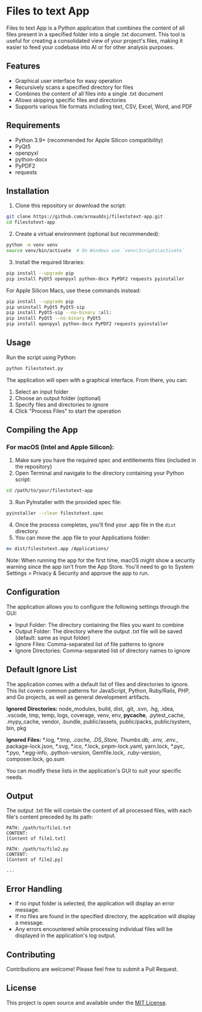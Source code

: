 # Files to text App

Files to text App is a Python application that combines the content of all files present in a specified folder into a single .txt document. This tool is useful for creating a consolidated view of your project's files, making it easier to feed your codebase into AI or for other analysis purposes.

## Features

- Graphical user interface for easy operation
- Recursively scans a specified directory for files
- Combines the content of all files into a single .txt document
- Allows skipping specific files and directories
- Supports various file formats including text, CSV, Excel, Word, and PDF


## Requirements
* Python 3.9+ (recommended for Apple Silicon compatibility)
* PyQt5
* openpyxl
* python-docx
* PyPDF2
* requests

## Installation

1. Clone this repository or download the script:
```bash
git clone https://github.com/arnauddsj/filestotext-app.git
cd filestotext-app
```

2. Create a virtual environment (optional but recommended):
```bash
python -m venv venv
source venv/bin/activate  # On Windows use `venv\Scripts\activate`
```

3. Install the required libraries:
```bash
pip install --upgrade pip
pip install PyQt5 openpyxl python-docx PyPDF2 requests pyinstaller
```

For Apple Silicon Macs, use these commands instead:
```bash
pip install --upgrade pip
pip uninstall PyQt5 PyQt5-sip
pip install PyQt5-sip --no-binary :all:
pip install PyQt5 --no-binary PyQt5
pip install openpyxl python-docx PyPDF2 requests pyinstaller
```

## Usage
Run the script using Python:
```bash
python filestotext.py
```

The application will open with a graphical interface. From there, you can:
1. Select an input folder
2. Choose an output folder (optional)
3. Specify files and directories to ignore
4. Click "Process Files" to start the operation

## Compiling the App

### For macOS (Intel and Apple Silicon):
1. Make sure you have the required spec and entitlements files (included in the repository)
2. Open Terminal and navigate to the directory containing your Python script:
```bash
cd /path/to/your/filestotext-app
```

3. Run PyInstaller with the provided spec file:
```bash
pyinstaller --clean filestotext.spec
```

4. Once the process completes, you'll find your .app file in the `dist` directory.
5. You can move the .app file to your Applications folder:
```bash
mv dist/filestotext.app /Applications/
```

Note: When running the app for the first time, macOS might show a security warning since the app isn't from the App Store. You'll need to go to System Settings > Privacy & Security and approve the app to run.
## Configuration

The application allows you to configure the following settings through the GUI:

- Input Folder: The directory containing the files you want to combine
- Output Folder: The directory where the output .txt file will be saved (default: same as input folder)
- Ignore Files: Comma-separated list of file patterns to ignore
- Ignore Directories: Comma-separated list of directory names to ignore

## Default Ignore List

The application comes with a default list of files and directories to ignore. This list covers common patterns for JavaScript, Python, Ruby/Rails, PHP, and Go projects, as well as general development artifacts.

**Ignored Directories:** node_modules, build, dist, .git, .svn, .hg, .idea, .vscode, tmp, temp, logs, coverage, venv, env, __pycache__, .pytest_cache, .mypy_cache, vendor, .bundle, public/assets, public/packs, public/system, bin, pkg

**Ignored Files:** *.log, *.tmp, *.cache, .DS_Store, Thumbs.db, .env, .env.*, package-lock.json, *.svg, *.ico, *.lock, pnpm-lock.yaml, yarn.lock, *.pyc, *.pyo, *.egg-info, .python-version, Gemfile.lock, .ruby-version, composer.lock, go.sum

You can modify these lists in the application's GUI to suit your specific needs.

## Output

The output .txt file will contain the content of all processed files, with each file's content preceded by its path:

```
PATH: /path/to/file1.txt
CONTENT:
[Content of file1.txt]

PATH: /path/to/file2.py
CONTENT:
[Content of file2.py]

...
```

## Error Handling

- If no input folder is selected, the application will display an error message.
- If no files are found in the specified directory, the application will display a message.
- Any errors encountered while processing individual files will be displayed in the application's log output.

## Contributing

Contributions are welcome! Please feel free to submit a Pull Request.

## License

This project is open source and available under the [MIT License](LICENSE).
